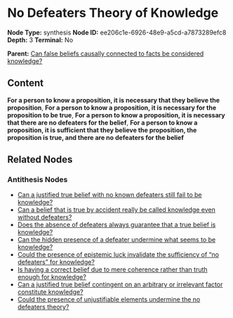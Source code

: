 # No Defeaters Theory of Knowledge

**Node Type:** synthesis
**Node ID:** ee206c1e-6926-48e9-a5cd-a7873289efc8
**Depth:** 3
**Terminal:** No

**Parent:** [Can false beliefs causally connected to facts be considered knowledge?](can-false-beliefs-causally-connected-to-facts-be-considered-knowledge-antithesis-b0f5d423-edb4-409a-ac5d-2b25aa8cbd22.md)

## Content

**For a person to know a proposition, it is necessary that they believe the proposition**, **For a person to know a proposition, it is necessary for the proposition to be true**, **For a person to know a proposition, it is necessary that there are no defeaters for the belief**, **For a person to know a proposition, it is sufficient that they believe the proposition, the proposition is true, and there are no defeaters for the belief**

## Related Nodes

### Antithesis Nodes

- [Can a justified true belief with no known defeaters still fail to be knowledge?](can-a-justified-true-belief-with-no-known-defeaters-still-fail-to-be-knowledge-antithesis-f8691105-3e9b-4017-81f6-9bfed1278bb7.md)
- [Can a belief that is true by accident really be called knowledge even without defeaters?](can-a-belief-that-is-true-by-accident-really-be-called-knowledge-even-without-defeaters-antithesis-bb24ec7f-4574-445c-9ff0-394ded400e7c.md)
- [Does the absence of defeaters always guarantee that a true belief is knowledge?](does-the-absence-of-defeaters-always-guarantee-that-a-true-belief-is-knowledge-antithesis-afdfbaa6-737a-4dcd-b42f-5751c50c3b6c.md)
- [Can the hidden presence of a defeater undermine what seems to be knowledge?](can-the-hidden-presence-of-a-defeater-undermine-what-seems-to-be-knowledge-antithesis-697cff1a-e354-4cd5-84be-ae2793bfccea.md)
- [Could the presence of epistemic luck invalidate the sufficiency of “no defeaters” for knowledge?](could-the-presence-of-epistemic-luck-invalidate-the-sufficiency-of-no-defeaters-for-knowledge-antithesis-7f2289d9-8431-49dd-95a4-124ca79f1475.md)
- [Is having a correct belief due to mere coherence rather than truth enough for knowledge?](is-having-a-correct-belief-due-to-mere-coherence-rather-than-truth-enough-for-knowledge-antithesis-2824830e-b070-46c2-8c41-a0f7889d794a.md)
- [Can a justified true belief contingent on an arbitrary or irrelevant factor constitute knowledge?](can-a-justified-true-belief-contingent-on-an-arbitrary-or-irrelevant-factor-constitute-knowledge-antithesis-57dacbfd-f814-45df-a53c-41dcf8e461e8.md)
- [Could the presence of unjustifiable elements undermine the no defeaters theory?](could-the-presence-of-unjustifiable-elements-undermine-the-no-defeaters-theory-antithesis-1538e133-f2f4-4da1-9b85-b6f22a2b672a.md)
